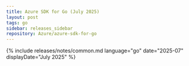 ```yaml
---
title: Azure SDK for Go (July 2025)
layout: post
tags: go
sidebar: releases_sidebar
repository: Azure/azure-sdk-for-go
---
```

{% include releases/notes/common.md language="go" date="2025-07" displayDate="July 2025" %}
